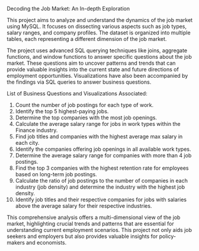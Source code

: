 Decoding the Job Market: An In-depth Exploration

This project aims to analyze and understand the dynamics of the job market using MySQL. It focuses on dissecting various aspects such as job types, salary ranges, and company profiles. The dataset is organized into multiple tables, each representing a different dimension of the job market.

The project uses advanced SQL querying techniques like joins, aggregate functions, and window functions to answer specific questions about the job market. These questions aim to uncover patterns and trends that can provide valuable insights into the current state and future directions of employment opportunities. Visualizations have also been accompanied by the findings via SQL queries to answer business questions.

List of Business Questions and Visualizations Associated:
1. Count the number of job postings for each type of work. 
2. Identify the top 5 highest-paying jobs.
3. Determine the top companies with the most job openings.
4. Calculate the average salary range for jobs in work types within the Finance industry.
5. Find job titles and companies with the highest average max salary in each city.
6. Identify the companies offering job openings in all available work types.
7. Determine the average salary range for companies with more than 4 job postings.
8. Find the top 3 companies with the highest retention rate for employees based on long-term job postings.
9. Calculate the ratio of job postings to the number of companies in each industry (job density) and determine the industry with the highest job density.
10. Identify job titles and their respective companies for jobs with salaries above the average salary for their respective industries. 

This comprehensive analysis offers a multi-dimensional view of the job market, highlighting crucial trends and patterns that are essential for understanding current employment scenarios. This project not only aids job seekers and employers but also provides valuable insights for policy-makers and economists.
